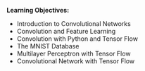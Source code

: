 **Learning Objectives:**
- Introduction to Convolutional Networks
- Convolution and Feature Learning
- Convolution with Python and Tensor Flow
- The MNIST Database
- Multilayer Perceptron with Tensor Flow
- Convolutional Network with Tensor Flow